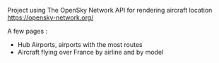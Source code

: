 Project using The OpenSky Network API for rendering aircraft location 
https://opensky-network.org/

A few pages : 
- Hub Airports, airports with the most routes
- Aircraft flying over France by airline and by model